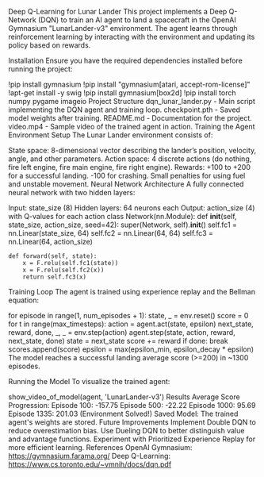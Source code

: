 Deep Q-Learning for Lunar Lander
This project implements a Deep Q-Network (DQN) to train an AI agent to land a spacecraft in the OpenAI Gymnasium "LunarLander-v3" environment. The agent learns through reinforcement learning by interacting with the environment and updating its policy based on rewards.

Installation
Ensure you have the required dependencies installed before running the project:

!pip install gymnasium
!pip install "gymnasium[atari, accept-rom-license]"
!apt-get install -y swig
!pip install gymnasium[box2d]
!pip install torch numpy pygame imageio
Project Structure
dqn_lunar_lander.py - Main script implementing the DQN agent and training loop.
checkpoint.pth - Saved model weights after training.
README.md - Documentation for the project.
video.mp4 - Sample video of the trained agent in action.
Training the Agent
Environment Setup
The Lunar Lander environment consists of:

State space: 8-dimensional vector describing the lander’s position, velocity, angle, and other parameters.
Action space: 4 discrete actions (do nothing, fire left engine, fire main engine, fire right engine).
Rewards:
+100 to +200 for a successful landing.
-100 for crashing.
Small penalties for using fuel and unstable movement.
Neural Network Architecture
A fully connected neural network with two hidden layers:

Input: state_size (8)
Hidden layers: 64 neurons each
Output: action_size (4) with Q-values for each action
class Network(nn.Module):
    def __init__(self, state_size, action_size, seed=42):
        super(Network, self).__init__()
        self.fc1 = nn.Linear(state_size, 64)
        self.fc2 = nn.Linear(64, 64)
        self.fc3 = nn.Linear(64, action_size)
    
    def forward(self, state):
        x = F.relu(self.fc1(state))
        x = F.relu(self.fc2(x))
        return self.fc3(x)
Training Loop
The agent is trained using experience replay and the Bellman equation:

for episode in range(1, num_episodes + 1):
    state, _ = env.reset()
    score = 0
    for t in range(max_timesteps):
        action = agent.act(state, epsilon)
        next_state, reward, done, _, _ = env.step(action)
        agent.step(state, action, reward, next_state, done)
        state = next_state
        score += reward
        if done:
            break
    scores.append(score)
    epsilon = max(epsilon_min, epsilon_decay * epsilon)
The model reaches a successful landing average score (>=200) in ~1300 episodes.

Running the Model
To visualize the trained agent:

show_video_of_model(agent, 'LunarLander-v3')
Results
Average Score Progression:
Episode 100: -157.75
Episode 500: -22.22
Episode 1000: 95.69
Episode 1335: 201.03 (Environment Solved!)
Saved Model: The trained agent's weights are stored.
Future Improvements
Implement Double DQN to reduce overestimation bias.
Use Dueling DQN to better distinguish value and advantage functions.
Experiment with Prioritized Experience Replay for more efficient learning.
References
OpenAI Gymnasium: https://gymnasium.farama.org/
Deep Q-Learning: https://www.cs.toronto.edu/~vmnih/docs/dqn.pdf
